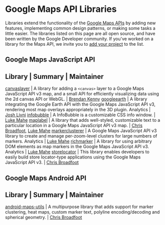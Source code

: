 ---
---

# Google Maps API Libraries

Libraries extend the functionality of the [Google Maps APIs](https://developers.google.com/maps/)
by adding new features, implementing common design patterns, or making some tasks a little easier.
The libraries listed on this page are all open source, and have been written by the Google
Developer community. If you've worked on a library for the Maps API, we invite you to <a
href="https://github.com/googlemaps/googlemaps.github.io/edit/master/libraries.md">add your
project</a> to the list.

## Google Maps JavaScript API

Library | Summary | Maintainer
------------------------------
[canvaslayer](https://github.com/brendankenny/CanvasLayer)     | A library for adding a `<canvas>` layer to a Google Maps JavaScript API v3 map, and a small API for efficiently visualizing data using the 2d canvas API or WebGL. | [Brendan Kenny]
[googleearth](https://github.com/googlemaps/js-v3-earth-api)   | A library integrating the Google Earth API with the Google Maps JavaScript API v3, rendering most map overlays appropriately in the 3D plugin. Analytics | [Josh Livni]
[infobubble](https://github.com/googlemaps/js-info-bubble)     | A InfoBubble is a customizable CSS info window. | [Luke Mahe]
[maplabel](https://github.com/googlemaps/js-map-label)         | A library that adds well-styled, customizable text to a particular location in a Google Maps JavaScript API v3 map. | [Chris Broadfoot], [Luke Mahe]
[markerclusterer](https://github.com/googlemaps/js-marker-clusterer) | A Google Maps JavaScript API v3 library to create and manage per-zoom-level clusters for large numbers of markers. Analytics | [Luke Mahe]
[richmarker](https://github.com/googlemaps/js-rich-marker)     | A library for using arbitrary DOM elements as map markers in the Google Maps JavaScript API v3. Analytics | [Luke Mahe]
[storelocator](https://github.com/googlemaps/js-store-locator) | This library enables developers to easily build store locator-type applications using the Google Maps JavaScript API v3. | [Chris Broadfoot]


## Google Maps Android API

Library | Summary | Maintainer
------------------------------
[android-maps-utils](https://github.com/googlemaps/android-maps-utils)     | A multipurpose library that adds support for marker clustering, heat maps, custom marker text, polyline encoding/decoding and spherical geometry. | [Chris Broadfoot]

[Brendan Kenny]: https://github.com/brendankenny
[Chris Broadfoot]: https://github.com/broady
[Josh Livni]: https://github.com/jlivni
[Luke Mahe]: https://github.com/skarEE
